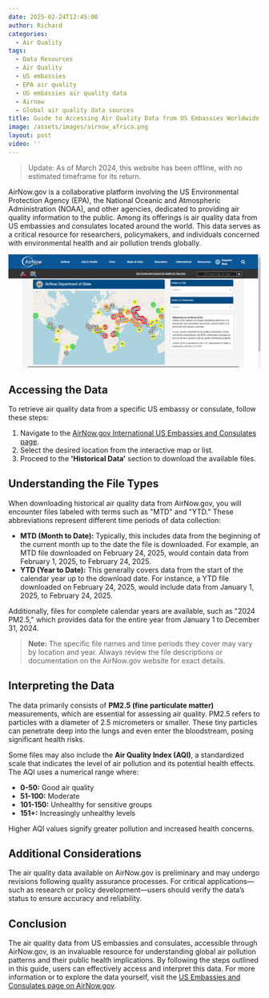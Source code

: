 ```yaml
---
date: 2025-02-24T12:45:00
author: Richard
categories:
  - Air Quality
tags:
  - Data Resources
  - Air Quality
  - US embassies
  - EPA air quality
  - US embassies air quality data
  - Airnow
  - Global air quality data sources
title: Guide to Accessing Air Quality Data from US Embassies Worldwide
image: /assets/images/airnow_africa.png
layout: post
video: ''
---
```

> Update: As of March 2024, this website has been offline, with no estimated timeframe for its return.

AirNow.gov is a collaborative platform involving the US Environmental Protection Agency (EPA), the National Oceanic and Atmospheric Administration (NOAA), and other agencies, dedicated to providing air quality information to the public. Among its offerings is air quality data from US embassies and consulates located around the world. This data serves as a critical resource for researchers, policymakers, and individuals concerned with environmental health and air pollution trends globally.

![Screenshot or Air Now website showing map of air quality](/assets/images/airnow_africa.png "Air Now website showing map of air quality across different countries")

## Accessing the Data

To retrieve air quality data from a specific US embassy or consulate, follow these steps:

1. Navigate to the [AirNow.gov International US Embassies and Consulates page](https://www.airnow.gov/international/us-embassies-and-consulates/).
2. Select the desired location from the interactive map or list.
3. Proceed to the **'Historical Data'** section to download the available files.

## Understanding the File Types

When downloading historical air quality data from AirNow.gov, you will encounter files labeled with terms such as "MTD" and "YTD." These abbreviations represent different time periods of data collection:

- **MTD (Month to Date):** Typically, this includes data from the beginning of the current month up to the date the file is downloaded. For example, an MTD file downloaded on February 24, 2025, would contain data from February 1, 2025, to February 24, 2025.
- **YTD (Year to Date):** This generally covers data from the start of the calendar year up to the download date. For instance, a YTD file downloaded on February 24, 2025, would include data from January 1, 2025, to February 24, 2025.

Additionally, files for complete calendar years are available, such as "2024 PM2.5," which provides data for the entire year from January 1 to December 31, 2024.

> **Note:** The specific file names and time periods they cover may vary by location and year. Always review the file descriptions or documentation on the AirNow.gov website for exact details.

## Interpreting the Data

The data primarily consists of **PM2.5 (fine particulate matter)** measurements, which are essential for assessing air quality. PM2.5 refers to particles with a diameter of 2.5 micrometers or smaller. These tiny particles can penetrate deep into the lungs and even enter the bloodstream, posing significant health risks.

Some files may also include the **Air Quality Index (AQI)**, a standardized scale that indicates the level of air pollution and its potential health effects. The AQI uses a numerical range where:

- **0-50:** Good air quality
- **51-100:** Moderate
- **101-150:** Unhealthy for sensitive groups
- **151+:** Increasingly unhealthy levels

Higher AQI values signify greater pollution and increased health concerns.

## Additional Considerations

The air quality data available on AirNow.gov is preliminary and may undergo revisions following quality assurance processes. For critical applications—such as research or policy development—users should verify the data’s status to ensure accuracy and reliability.

## Conclusion

The air quality data from US embassies and consulates, accessible through AirNow.gov, is an invaluable resource for understanding global air pollution patterns and their public health implications. By following the steps outlined in this guide, users can effectively access and interpret this data. For more information or to explore the data yourself, visit the [US Embassies and Consulates page on AirNow.gov](https://www.airnow.gov/international/us-embassies-and-consulates/).
